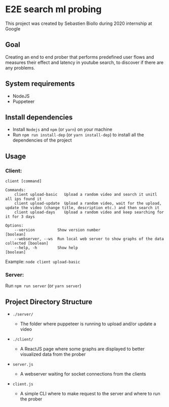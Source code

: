 E2E search ml probing
==============================================

This project was created by Sebastien Biollo during 2020 internship at Google

Goal
----

Creating an end to end prober that performs predefined user flows and measures their effect and latency in youtube search, to discover if there are any problems.

System requirements
------------------------

* NodeJS
* Puppeteer

Install dependencies
--------------------

- Install `Nodejs` and `npm` (or `yarn`) on your machine
- Run `npm run install-dep` (or `yarn install-dep`) to install all the dependencies of the project

Usage
-----

### Client:
```
client [command]

Commands:
    client upload-basic   Upload a random video and search it unitl all ips found it
    client upload-update  Upload a random video, wait for the upload, update the video (change title, description etc.) and then search it
    client upload-days    Upload a random video and keep searching for it for 3 days

Options:
    --version          Show version number                               		 [boolean]
    --webserver, --ws  Run local web server to show graphs of the data collected [boolean]
    --help, -h         Show help                                         		 [boolean]
```
Example: `node client upload-basic`

### Server:

Run `npm run server` (or `yarn server`)

Project Directory Structure
---------------------------

* `./server/`
  * The folder where puppeteer is running to upload and/or update a video

* `./client/`
  * A ReactJS page where some graphs are displayed to better visualized data from the prober

* `server.js`
  * A webserver waiting for socket connections from the clients

* `client.js`
  * A simple CLI where to make request to the server and where to run the prober